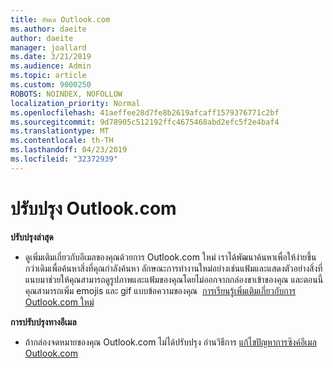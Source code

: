 ```yaml
---
title: อัพเด Outlook.com
ms.author: daeite
author: daeite
manager: joallard
ms.date: 3/21/2019
ms.audience: Admin
ms.topic: article
ms.custom: 9000250
ROBOTS: NOINDEX, NOFOLLOW
localization_priority: Normal
ms.openlocfilehash: 41aeffee28d7fe8b2619afcaff1579376771c2bf
ms.sourcegitcommit: 9d78905c512192ffc4675468abd2efc5f2e4baf4
ms.translationtype: MT
ms.contentlocale: th-TH
ms.lasthandoff: 04/23/2019
ms.locfileid: "32372939"
---
```

# <a name="outlookcom-updates"></a>ปรับปรุง Outlook.com

**ปรับปรุงล่าสุด**

- ดูเพิ่มเติมเกี่ยวกับอีเมลของคุณด้วยการ Outlook.com ใหม่ เราได้พัฒนาค้นหาเพื่อให้ง่ายขึ้นกว่าเดิมเพื่อค้นหาสิ่งที่คุณกำลังค้นหา ลักษณะการทำงานใหม่อย่างเช่นแฟ้มและแสดงตัวอย่างสิ่งที่แนบมาช่วยให้คุณสามารถดูรูปภาพและแฟ้มของคุณโดยไม่ออกจากกล่องขาเข้าของคุณ และตอนนี้ คุณสามารถเพิ่ม emojis และ gif แบบข้อความของคุณ  [การเรียนรู้เพิ่มเติมเกี่ยวกับการ Outlook.com ใหม่](https://support.office.com/article/40676ad0-c831-45ac-a023-5be633be798d)

**การปรับปรุงทางอีเมล**

- ถ้ากล่องจดหมายของคุณ Outlook.com ไม่ได้ปรับปรุง อ่านวิธีการ [แก้ไขปัญหาการซิงค์อีเมล Outlook.com](https://support.office.com/article/d39e3341-8d79-4bf1-b3c7-ded602233642)